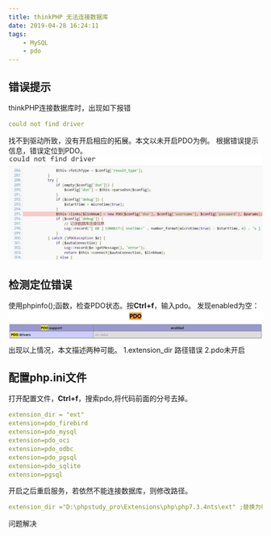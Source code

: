 ```yaml
---
title: thinkPHP 无法连接数据库
date: 2019-04-28 16:24:11
tags:
    - MySQL
    - pdo
---
```

## 错误提示
thinkPHP连接数据库时，出现如下报错
```yaml
could not find driver
```
找不到驱动所致，没有开启相应的拓展。本文以未开启PDO为例。
根据错误提示信息，错误定位到PDO。
![](/images/sql-pdo-1.jpg)
## 检测定位错误
使用phpinfo();函数，检查PDO状态。按**Ctrl+f**，输入pdo。
发现enabled为空：
![](/images/sql-pdo-2.png)
出现以上情况，本文描述两种可能。
1.extension_dir 路径错误
2.pdo未开启
## 配置php.ini文件
打开配置文件，**Ctrl+f**，搜索pdo,将代码前面的分号去掉。
```yaml
extension_dir = "ext"
extension=pdo_firebird
extension=pdo_mysql
extension=pdo_oci
extension=pdo_odbc
extension=pdo_pgsql
extension=pdo_sqlite
extension=pgsql
```
开启之后重启服务，若依然不能连接数据库，则修改路径。
```yaml
extension_dir ="D:\phpstudy_pro\Extensions\php\php7.3.4nts\ext" ;替换为绝对路径
```
问题解决